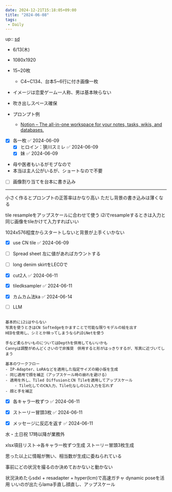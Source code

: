 ```yaml
---
date: 2024-12-21T15:18:05+09:00
title: "2024-06-08"
tags:
 - Daily
---
```

up:: [sd](../Bar/Stable%20Diffusion.md)

- 6/13(木)
- 1080x1920
- 15~20枚
    - C4~C134、台本5~6行に付き画像一枚

- イメージは恋愛ゲーム一人称、男は基本映らない
- 吹き出しスペース確保

- プロンプト例
    - [Notion – The all-in-one workspace for your notes, tasks, wikis, and databases.](https://coordinated-centipede-773.notion.site/13-4c400efc86e7480ba9ec1d35a9078527)

- [x] 各一枚 ✅ 2024-06-09
    - [x] ヒロイン：狭川スミレ ✅ 2024-06-09
    - [x] 妹 ✅ 2024-06-09
- 母や医者もいるがモブなので
- 本当は主人公がいるが、ショートなので不要

- [ ] 画像割り当てを台本に書き込み


---

小さく作るとプロンプトの正答率はかなり高い
ただし背景の書き込みは薄くなる

tile resampleをアップスケールに合わせて使う
i2iでresampleするときは入力と同じ画像をtileかけて入力すればいい

1024x576程度からスタートしないと背景が上手くいかない


- [x] use CN tile ✅ 2024-06-09

- [ ] Spread sheet 左に値があればカウントする
- [ ] long denim skirtをLECOで
- [x] cut2人 ✅ 2024-06-11
- [x] tiledksampler ✅ 2024-06-11
- [x] カムカム法ka ✅ 2024-06-14
- [ ] LLM

```

基本的にi2iはやらない
写真を使うときはCN Softedgeをかますことで可能な限りモデルの絵を出す
HEDを使用し、シミとか映ってしまうならPiDiNetを使う

手など柔らかいものについてはDepthを併用してもいいかも
Cannyは調整がめんどくさいので非推奨　併用すると形がはっきりするが、写真に近づいてしまう

基本のワークフロー
- IP-Adapter、LoRAなどを適用した指定サイズの縮小版を生成
- 同じ適用で顔を補正（アップスケール時の崩れを避ける）
- 適用を外し、Tiled DiffusionとCN Tileを適用してアップスケール
    - Tile化してのCN入力、Tile化なしのi2i入力を忘れず
- 顔と手を補正
```


- [x] 各キャラ一枚ずつ ✅ 2024-06-11
- [x] ストーリー冒頭3枚 ✅ 2024-06-11

- [x] メッセージに反応を返す ✅ 2024-06-11

水・土日祝
17時以降が業務外


xlsx項目リスト→各キャラ一枚ずつ生成
ストーリー冒頭3枚生成

思った以上に情報が無い、相当数が生成に委ねられている


事前にどの状況を撮るのか決めておかないと動かない

状況決めたらsdxl + resadapter + hyper(lcm)で高速ガチャ
dynamic poseを活用
いいのが出たらlama手直し顔直し、アップスケール